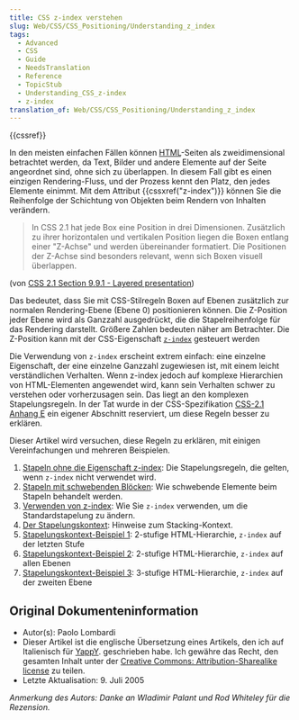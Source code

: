 ```yaml
---
title: CSS z-index verstehen
slug: Web/CSS/CSS_Positioning/Understanding_z_index
tags:
  - Advanced
  - CSS
  - Guide
  - NeedsTranslation
  - Reference
  - TopicStub
  - Understanding_CSS_z-index
  - z-index
translation_of: Web/CSS/CSS_Positioning/Understanding_z_index
---
```

{{cssref}}

In den meisten einfachen Fällen können [HTML](/de/docs/Web/HTML)-Seiten als zweidimensional betrachtet werden, da Text, Bilder und andere Elemente auf der Seite angeordnet sind, ohne sich zu überlappen. In diesem Fall gibt es einen einzigen Rendering-Fluss, und der Prozess kennt den Platz, den jedes Elemente einimmt. Mit dem Attribut {{cssxref("z-index")}} können Sie die Reihenfolge der Schichtung von Objekten beim Rendern von Inhalten verändern.

> In CSS 2.1 hat jede Box eine Position in drei Dimensionen. Zusätzlich zu ihrer horizontalen und vertikalen Position liegen die Boxen entlang einer "Z-Achse" und werden übereinander formatiert. Die Positionen der Z-Achse sind besonders relevant, wenn sich Boxen visuell überlappen.

(von [CSS 2.1 Section 9.9.1 - Layered presentation](http://www.w3.org/TR/CSS21/visuren.html#z-index))

Das bedeutet, dass Sie mit CSS-Stilregeln Boxen auf Ebenen zusätzlich zur normalen Rendering-Ebene (Ebene 0) positionieren können. Die Z-Position jeder Ebene wird als Ganzzahl ausgedrückt, die die Stapelreihenfolge für das Rendering darstellt. Größere Zahlen bedeuten näher am Betrachter. Die Z-Position kann mit der CSS-Eigenschaft [`z-index`](/de/docs/Web/CSS/z-index) gesteuert werden

Die Verwendung von `z-index` erscheint extrem einfach: eine einzelne Eigenschaft, der eine einzelne Ganzzahl zugewiesen ist, mit einem leicht verständlichen Verhalten. Wenn z-index jedoch auf komplexe Hierarchien von HTML-Elementen angewendet wird, kann sein Verhalten schwer zu verstehen oder vorherzusagen sein. Das liegt an den komplexen Stapelungsregeln. In der Tat wurde in der CSS-Spezifikation [CSS-2.1 Anhang E](http://www.w3.org/TR/CSS21/zindex.html) ein eigener Abschnitt reserviert, um diese Regeln besser zu erklären.

Dieser Artikel wird versuchen, diese Regeln zu erklären, mit einigen Vereinfachungen und mehreren Beispielen.

1.  [Stapeln ohne die Eigenschaft z-index](/de/docs/Web/CSS/CSS_Positioning/Understanding_z_index/Stacking_without_z-index): Die Stapelungsregeln, die gelten, wenn `z-index` nicht verwendet wird.
2.  [Stapeln mit schwebenden Blöcken](/de/docs/Web/CSS/CSS_Positioning/Understanding_z_index/Stacking_and_float): Wie schwebende Elemente beim Stapeln behandelt werden.
3.  [Verwenden von z-index](/de/docs/Web/CSS/CSS_Positioning/Understanding_z_index/Adding_z-index): Wie Sie `z-index` verwenden, um die Standardstapelung zu ändern.
4.  [Der S](/de/docs/Web/CSS/CSS_Positioning/Understanding_z_index/The_stacking_context)[tapelungskontext](/de/docs/Web/CSS/CSS_Positioning/Understanding_z_index/Stacking_context_example_1): Hinweise zum Stacking-Kontext.
5.  [Stapelungskontext-Beispiel 1](/de/docs/Web/CSS/CSS_Positioning/Understanding_z_index/Stacking_context_example_1): 2-stufige HTML-Hierarchie, `z-index` auf der letzten Stufe
6.  [Sta](/de/docs/Web/CSS/CSS_Positioning/Understanding_z_index/Stacking_context_example_2)[pelungsk](/de/docs/Web/CSS/CSS_Positioning/Understanding_z_index/Stacking_context_example_1)[ontext-Beispiel 2](/de/docs/Web/CSS/CSS_Positioning/Understanding_z_index/Stacking_context_example_2): 2-stufige HTML-Hierarchie, `z-index` auf allen Ebenen
7.  [Sta](/de/docs/Web/CSS/CSS_Positioning/Understanding_z_index/Stacking_context_example_3)[pelungsk](/de/docs/Web/CSS/CSS_Positioning/Understanding_z_index/Stacking_context_example_1)[ontext-Beispiel 3](/de/docs/Web/CSS/CSS_Positioning/Understanding_z_index/Stacking_context_example_3): 3-stufige HTML-Hierarchie, `z-index` auf der zweiten Ebene

## Original Dokumenteninformation

- Autor(s): Paolo Lombardi
- Dieser Artikel ist die englische Übersetzung eines Artikels, den ich auf Italienisch für [YappY](http://www.yappy.it). geschrieben habe. Ich gewähre das Recht, den gesamten Inhalt unter der [Creative Commons: Attribution-Sharealike license](http://creativecommons.org/licenses/by-sa/2.0/) zu teilen.
- Letzte Aktualisation: 9. Juli 2005

_Anmerkung des Autors: Danke an Wladimir Palant und Rod Whiteley für die Rezension._
